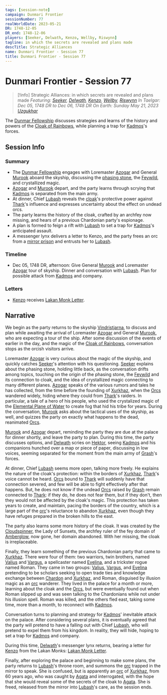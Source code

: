 ```yaml
---
tags: [session-note]
campaign: Dunmari Frontier
sessionNumber: 77
realWorldDate: 2023-05-21
DR: 1748-12-05
DR_end: 1748-12-06
players: [Seeker, Delwath, Kenzo, Wellby, Riswynn]
tagline: in which the secrets are revealed and plans made
descTitle: Strategic Alliances
name: Dunmari Frontier - Session 77
title: Dunmari Frontier - Session 77
---
```

# Dunmari Frontier - Session 77

>[!info] Strategic Alliances: in which secrets are revealed and plans made
> *Featuring: [Seeker](<../../../people/pcs/dunmar-fellowship/seeker.md>), [Delwath](<../../../people/pcs/dunmar-fellowship/delwath.md>), [Kenzo](<../../../people/pcs/dunmar-fellowship/kenzo.md>), [Wellby](<../../../people/pcs/dunmar-fellowship/wellby.md>), [Riswynn](<../../../people/pcs/dunmar-fellowship/riswynn.md>)*
> *In Taelgar: Dec 05, 1748 DR to Dec 06, 1748 DR*
> *On Earth: Sunday May 21, 2023*
> *[Uzgukhar](<../../../gazetteer/upper-istaros/xurkhaz/uzgukhar.md>)*

The [Dunmar Fellowship](<../../../people/pcs/dunmar-fellowship/dunmar-fellowship.md>) discusses strategies and learns of the history and powers of the [Cloak of Rainbows](<../../../things/artifacts-of-power/cloak-of-rainbows.md>), while planning a trap for [Kadmos](<../../../people/chardonians/kadmos.md>)'s forces.

## Session Info

### Summary
- The [Dunmar Fellowship](<../../../people/pcs/dunmar-fellowship/dunmar-fellowship.md>) engages with Loremaster [Azogar](<../../../people/orcs/azogar.md>) and General [Murook](<../../../people/orcs/murook.md>) aboard the skyship, discussing the [phasing stone](<../../../things/magic-items/phasing-stones.md>), the [Feywild](<../../../cosmology/feywild.md>), and crystallized magic.
- [Azogar](<../../../people/orcs/azogar.md>) and [Murook](<../../../people/orcs/murook.md>) depart, and the party learns through scrying that [Kadmos](<../../../people/chardonians/kadmos.md>) is separated from the main army.
- At dinner, Chief [Lubash](<../../../people/orcs/lubash.md>) reveals the [cloak](<../../../things/artifacts-of-power/cloak-of-rainbows.md>)'s protective power against [Thark](<../../../gods-and-religions/gods/embodied-gods/thark.md>)'s influence and expresses uncertainty about the effect on undead orcs.
- The party learns the history of the cloak, crafted by an archfey now missing, and hears of a previous Chardonian party's espionage.
- A plan is formed to feign a rift with [Lubash](<../../../people/orcs/lubash.md>) to set a trap for [Kadmos](<../../../people/chardonians/kadmos.md>)'s anticipated assault.
- A messenger lynx delivers a letter to Kenzo, and the party frees an orc from a [mirror prison](<../treasure/mirror-of-soul-trapping.md>) and entrusts her to [Lubash](<../../../people/orcs/lubash.md>).

### Timeline
- Dec 05, 1748 DR, afternoon: Give General [Murook](<../../../people/orcs/murook.md>) and Loremaster [Azogar](<../../../people/orcs/azogar.md>) tour of skyship. Dinner and conversation with [Lubash](<../../../people/orcs/lubash.md>). Plan for possible attack from [Kadmos](<../../../people/chardonians/kadmos.md>) and company. 
### Letters
- [Kenzo](<../../../people/pcs/dunmar-fellowship/kenzo.md>) receives [Lakan Monk Letter](<../letters-and-notes/lakan-monk-letter.md>).
## Narrative
We begin as the party returns to the skyship [Vindristjarna](<../../../things/ships/vindristjarna.md>), to discuss and plan while awaiting the arrival of Loremaster [Azogar](<../../../people/orcs/azogar.md>) and General [Murook](<../../../people/orcs/murook.md>), who are expecting a tour of the ship. After some discussion of the events of earlier in the day, and the magic of the [Cloak of Rainbows](<../../../things/artifacts-of-power/cloak-of-rainbows.md>), conversation stops as the orcish visitors arrive. 

Loremaster [Azogar](<../../../people/orcs/azogar.md>) is very curious about the magic of the skyship, and quickly catches [Seeker](<../../../people/pcs/dunmar-fellowship/seeker.md>)'s attention with his questioning. [Seeker](<../../../people/pcs/dunmar-fellowship/seeker.md>) explains about the phasing stone, holding little back, as the conversation drifts among topics, touching on the origin of the phasing stone, the [Feywild](<../../../cosmology/feywild.md>) and its connection to cloak, and the idea of crystallized magic connecting to many different planes. [Azogar](<../../../people/orcs/azogar.md>) speaks of the various rumors and tales he has collected, from the time before the founding of [Xurkhaz](<../../../gazetteer/upper-istaros/xurkhaz/xurkhaz.md>), when the [Orcs](<../../../species/orcs.md>) wandered widely, hiding where they could from [Thark](<../../../gods-and-religions/gods/embodied-gods/thark.md>)'s raiders. In particular, a tale of a hero of his people, who used the crystalized magic of the [Elemental Plane of Water](<../../../cosmology/energy-realms/elemental-plane-of-water.md>) to create fog that hid his tribe for years. During the conversation, [Murook](<../../../people/orcs/murook.md>) asks about the tactical uses of the skyship, as well, and quizzes the party on exactly what happens to the dead, reanimated [Orcs](<../../../species/orcs.md>). 

[Murook](<../../../people/orcs/murook.md>) and [Azogar](<../../../people/orcs/azogar.md>) depart, reminding the party they are due at the palace for dinner shortly, and leave the party to plan. During this time, the party discusses options, and [Delwath](<../../../people/pcs/dunmar-fellowship/delwath.md>) scries on [Hektor](<../../../people/chardonians/hektor.md>), seeing [Kadmos](<../../../people/chardonians/kadmos.md>) and his companions hunched over a map or piece of paper, discussing in low voices, seeming separated for the moment from the main army of [Grash](<../../../people/other-nonhumans/grash.md>)'s forces. 

At dinner, Chief [Lubash](<../../../people/orcs/lubash.md>) seems more open, talking more freely. He explains the nature of the cloak's protection: within the borders of [Xurkhaz](<../../../gazetteer/upper-istaros/xurkhaz/xurkhaz.md>), [Thark](<../../../gods-and-religions/gods/embodied-gods/thark.md>)'s voice cannot be heard. [Orcs](<../../../species/orcs.md>) bound to [Thark](<../../../gods-and-religions/gods/embodied-gods/thark.md>) will suddenly have that connection severed, and few will be able to fight effectively after that happens. But, he does not know if the undead [Orcs](<../../../species/orcs.md>) raised by [Grash](<../../../people/other-nonhumans/grash.md>) remain connected to [Thark](<../../../gods-and-religions/gods/embodied-gods/thark.md>): if they do, he does not fear them, but if they don't, then they would not be affected by the cloak's magic. This protection has taken years to create, and maintain, pacing the borders of the country, which is a large part of the [orc](<../../../species/orcs.md>)'s reluctance to abandon [Xurkhaz](<../../../gazetteer/upper-istaros/xurkhaz/xurkhaz.md>), even though they have refuges prepared in the broken hills to the east. 

The party also learns some more history of the cloak. It was created by the [Cloudspinner](<../../../people/extraplanar-powers/cloudspinner.md>), the Lady of Sunsets, the archfey ruler of the fey domain of [Amberglow](<../../../gazetteer/extraplanar/feywild/amberglow/amberglow.md>), now gone, her domain abandoned. With her missing, the cloak is irreplaceable. 

Finally, they learn something of the previous Chardonian party that came to [Xurkhaz](<../../../gazetteer/upper-istaros/xurkhaz/xurkhaz.md>). There were four of them: two warriors, twin brothers, named [Valius](<../../../people/chardonians/valius.md>) and [Vargus](<../../../people/chardonians/vargus.md>), a spellcaster named [Evelina](<../../../people/chardonians/evelina.md>), and a trickster rogue named Roman. They came in two groups: [Valius](<../../../people/chardonians/valius.md>), [Vargus](<../../../people/chardonians/vargus.md>), and [Evelina](<../../../people/chardonians/evelina.md>) pretending to be scholars seeking to open trade ties and knowledge exchange between [Chardon](<../../../gazetteer/greater-chardon/chardonian-empire/chardon/chardon.md>) and [Xurkhaz](<../../../gazetteer/upper-istaros/xurkhaz/xurkhaz.md>), and Roman, disguised by illusion magic as an [orc](<../../../species/orcs.md>) wanderer. They lived in the palace for a month or more, learning about the cloak and the [Orcs](<../../../species/orcs.md>), but were eventually found out when Roman slipped up and was seen talking to the Chardonians while not under his illusion spell. Roman was killed, and the others fled east, taking some time, more than a month, to reconnect with [Kadmos](<../../../people/chardonians/kadmos.md>). 

Conversation turns to planning and strategy for [Kadmos](<../../../people/chardonians/kadmos.md>)' inevitable attack on the palace. After considering several plans, it is eventually agreed that the party will pretend to have a falling out with Chief [Lubash](<../../../people/orcs/lubash.md>), who will pretend to expel them from his kingdom. In reality, they will hide, hoping to set a trap for [Kadmos](<../../../people/chardonians/kadmos.md>) and company. 

During this time, [Delwath](<../../../people/pcs/dunmar-fellowship/delwath.md>)'s messenger lynx returns, bearing a letter for [Kenzo](<../../../people/pcs/dunmar-fellowship/kenzo.md>) from the Lakan Monks: [Lakan Monk Letter](<../letters-and-notes/lakan-monk-letter.md>).

Finally, after exploring the palace and beginning to make some plans, the party returns to [Lubash](<../../../people/orcs/lubash.md>)'s throne room, and summons the [orc](<../../../species/orcs.md>) trapped in the mirror to speak. She is confused, but is apparently an [orc](<../../../species/orcs.md>) of [Xurkhaz](<../../../gazetteer/upper-istaros/xurkhaz/xurkhaz.md>), from 60 years ago, who was caught by [Agata](<../../../people/fey/agata.md>) and interrogated, with the hope that she would reveal some of the secrets of the cloak to [Agata](<../../../people/fey/agata.md>). She is freed, released from the mirror into [Lubash](<../../../people/orcs/lubash.md>)'s care, as the session ends. 
